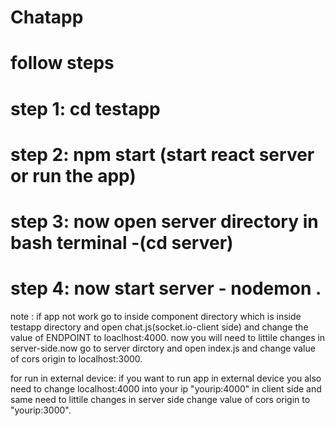 # Chatapp
# follow steps 
# step 1: cd testapp
# step 2: npm start (start react server or run the app)
# step 3: now open server directory in bash terminal -(cd server)
# step 4: now start server - nodemon .

note : 
if app not work go to inside component directory which is inside testapp directory and open
chat.js(socket.io-client side) and change the value of ENDPOINT to loaclhost:4000.
now you will need to littile changes in server-side.now go to server 
dirctory and open index.js and change value of cors origin to localhost:3000.

for run in external device:
if you want to run app in external device you also need to change localhost:4000 into your ip "yourip:4000" 
in client side and same need to littile changes in server side change value of cors origin to "yourip:3000".
